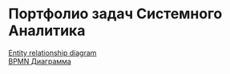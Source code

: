 # Портфолио задач Системного Аналитика
[Entity relationship diagram](https://raw.githubusercontent.com/yagoodchoice/System-analysis-project/a5a911b798e4137fdd6e359c1bf8648bb591386f/Проектирование%20БД%20и%20ERD/ERD.drawio.svg)<br />
[BPMN Диаграмма](https://raw.githubusercontent.com/yagoodchoice/System-analysis-project/827c81dccc7f31df86b6e5be4049f3efbfba8a25/BPMN/BPMN%20Процесса%20покупки%20телефона.svg)<br />
[]()<br />
[]()<br />
[]()<br />
[]()<br />
[]()<br />
[]()<br />
